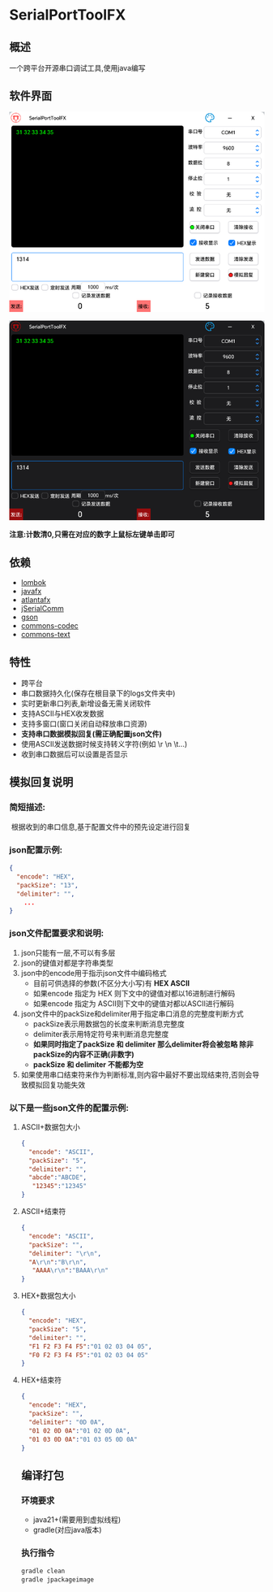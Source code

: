 # SerialPortToolFX

## 概述

一个跨平台开源串口调试工具,使用java编写

## 软件界面

![light](light.png)

![daek](dark.png)

**注意:计数清0,只需在对应的数字上鼠标左键单击即可**

## 依赖

- [lombok](https://github.com/projectlombok/lombok)
- [javafx](https://github.com/openjdk/jfx)
- [atlantafx](https://github.com/mkpaz/atlantafx)
- [jSerialComm](https://github.com/Fazecast/jSerialComm)
- [gson](https://github.com/google/gson)
- [commons-codec](https://github.com/apache/commons-codec)
- [commons-text](https://github.com/apache/commons-text)

## 特性

- 跨平台
- 串口数据持久化(保存在根目录下的logs文件夹中)
- 实时更新串口列表,新增设备无需关闭软件
- 支持ASCII与HEX收发数据
- 支持多窗口(窗口关闭自动释放串口资源)
- **支持串口数据模拟回复(需正确配置json文件)**
- 使用ASCII发送数据时候支持转义字符(例如 \r \n \t...)
- 收到串口数据后可以设置是否显示

## 模拟回复说明

### 简短描述:

​	根据收到的串口信息,基于配置文件中的预先设定进行回复

### json配置示例:

```json
{
  "encode": "HEX",
  "packSize": "13",
  "delimiter": "",
    ...
}
```

### json文件配置要求和说明:

1. json只能有一层,不可以有多层
2. json的键值对都是字符串类型
3. json中的encode用于指示json文件中编码格式
    - 目前可供选择的参数(不区分大小写)有 **HEX  ASCII**
    - 如果encode 指定为  HEX  则下文中的键值对都以16进制进行解码
    - 如果encode 指定为  ASCII则下文中的键值对都以ASCII进行解码
4. json文件中的packSize和delimiter用于指定串口消息的完整度判断方式
    - packSize表示用数据包的长度来判断消息完整度
    - delimiter表示用特定符号来判断消息完整度
    - **如果同时指定了packSize 和 delimiter  那么delimiter将会被忽略 除非 packSize的内容不正确(非数字)**
    - **packSize 和 delimiter 不能都为空**
5. 如果使用串口结束符来作为判断标准,则内容中最好不要出现结束符,否则会导致模拟回复功能失效

### 以下是一些json文件的配置示例:

1. ASCII+数据包大小

   ```json
   {
     "encode": "ASCII",
     "packSize": "5",
     "delimiter": "",
     "abcde":"ABCDE",
      "12345":"12345"
   }
   ```

2. ASCII+结束符

   ```json
   {
     "encode": "ASCII",
     "packSize": "",
     "delimiter": "\r\n",
     "A\r\n":"B\r\n",
      "AAAA\r\n":"BAAA\r\n"
   }
   ```

3. HEX+数据包大小

   ```json
   {
     "encode": "HEX",
     "packSize": "5",
     "delimiter": "",
     "F1 F2 F3 F4 F5":"01 02 03 04 05",
     "F0 F2 F3 F4 F5":"01 02 03 04 05"
   }
   ```

4. HEX+结束符

   ```json
   {
     "encode": "HEX",
     "packSize": "",
     "delimiter": "0D 0A",
     "01 02 0D 0A":"01 02 0D 0A",
     "01 03 0D 0A":"01 03 05 0D 0A"
   }
   ```
   
   ## 编译打包
   
   ### 环境要求
   
   - java21+(需要用到虚拟线程)
   - gradle(对应java版本)
   
   ### 执行指令
   
   ```powershell
   gradle clean
   gradle jpackageimage
   ```
   
   

